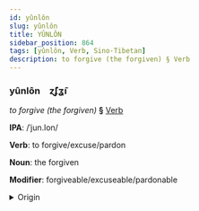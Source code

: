 ```yaml
---
id: yûnlôn
slug: yûnlôn
title: YÛNLÔN
sidebar_position: 864
tags: [yûnlôn, Verb, Sino-Tibetan]
description: to forgive (the forgiven) § Verb
---
```


### yûnlôn&emsp;<span kind="abugida">ɀ̃ʄʓ̃ı</span>

*to forgive (the forgiven)* **§** [Verb](../../tags/Verb)

**IPA**: /ˈjun.lon/

**Verb**: to forgive/excuse/pardon

**Noun**: the forgiven

**Modifier**: forgiveable/excuseable/pardonable

<details>
    <summary>Origin</summary>
    Cantonese 原諒 jyun4 loeng6 /ȷyːn.lœːŋ/<br/>
    <em>Sino-Tibetan Language Family</em>
</details>